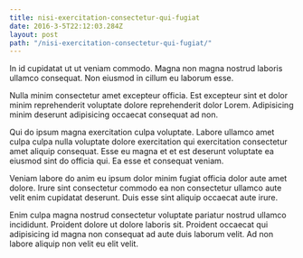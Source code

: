 ```yaml
---
title: nisi-exercitation-consectetur-qui-fugiat
date: 2016-3-5T22:12:03.284Z
layout: post
path: "/nisi-exercitation-consectetur-qui-fugiat/"
---
```


In id cupidatat ut ut veniam commodo. Magna non magna nostrud laboris ullamco consequat. Non eiusmod in cillum eu laborum esse.

Nulla minim consectetur amet excepteur officia. Est excepteur sint et dolor minim reprehenderit voluptate dolore reprehenderit dolor Lorem. Adipisicing minim deserunt adipisicing occaecat consequat ad non.

Qui do ipsum magna exercitation culpa voluptate. Labore ullamco amet culpa culpa nulla voluptate dolore exercitation qui exercitation consectetur amet aliquip consequat. Esse eu magna et et est deserunt voluptate ea eiusmod sint do officia qui. Ea esse et consequat veniam.

Veniam labore do anim eu ipsum dolor minim fugiat officia dolor aute amet dolore. Irure sint consectetur commodo ea non consectetur ullamco aute velit enim cupidatat deserunt. Duis esse sint aliquip occaecat aute irure.

Enim culpa magna nostrud consectetur voluptate pariatur nostrud ullamco incididunt. Proident dolore ut dolore laboris sit. Proident occaecat qui adipisicing id magna non consequat ad aute duis laborum velit. Ad non labore aliquip non velit eu elit velit.